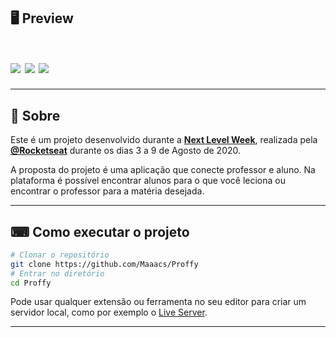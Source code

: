 ## 🖥 Preview

<h1>
  <img src="https://ik.imagekit.io/Maaacs/Proffy/inicial_WcWxo2KS2.png">
  <img src="https://ik.imagekit.io/Maaacs/Proffy/Estudar_cCRWy_pWa6.png">
  <img src="https://ik.imagekit.io/Maaacs/Proffy/Dar_aulas_AKRYFiUz6.png">
</h1>

---

## 📖 Sobre

Este é um projeto desenvolvido durante a **[Next Level Week](https://nextlevelweek.com/)**, realizada pela **[@Rocketseat](https://github.com/Rocketseat)** durante os dias 3 a 9 de Agosto de 2020.

A proposta do projeto é uma aplicação que conecte professor e aluno. Na plataforma é possível encontrar alunos para o que você leciona ou encontrar o professor para a matéria desejada.

---

## ⌨ Como executar o projeto

```bash
# Clonar o repositório
git clone https://github.com/Maaacs/Proffy
# Entrar no diretório
cd Proffy
```

Pode usar qualquer extensão ou ferramenta no seu editor para criar um servidor local, como por exemplo o [Live Server](https:/marketplace.visualstudio.com/items?itemName=ritwickdey.LiveServer).

---
